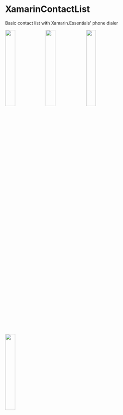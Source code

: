 # XamarinContactList
Basic contact list with Xamarin.Essentials' phone dialer

<img src="https://i.imgur.com/wkVPw77.jpg" width="25%" height="25%">
<img src="https://i.imgur.com/3pV0G0I.jpg" width="25%" height="25%">
<img src="https://i.imgur.com/FGdizeH.jpg" width="25%" height="25%">
<img src="https://i.imgur.com/ACY0DLv.jpg" width="25%" height="25%">
